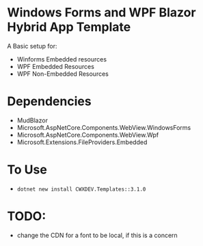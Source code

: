 ﻿# Windows Forms and WPF Blazor Hybrid App Template
A Basic setup for:
- Winforms Embedded resources
- WPF Embedded Resources
- WPF Non-Embedded Resources

# Dependencies
- MudBlazor
- Microsoft.AspNetCore.Components.WebView.WindowsForms
- Microsoft.AspNetCore.Components.WebView.Wpf
- Microsoft.Extensions.FileProviders.Embedded
# To Use
- `dotnet new install CWXDEV.Templates::3.1.0`

# TODO:
- change the CDN for a font to be local, if this is a concern